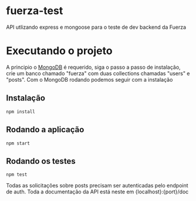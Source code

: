 # fuerza-test
API utlizando express e mongoose para o teste de dev backend da Fuerza
# Executando o projeto
A principio o [MongoDB](https://www.mongodb.com/try/download/community) é requerido, siga o passo a passo de instalação, crie um banco chamado "fuerza" com duas collections chamadas "users" e "posts".
Com o MongoDB rodando podemos seguir com a instalação

## Instalação
```
npm install
```
## Rodando a aplicação
```
npm start
```
## Rodando os testes
```
npm test
```

Todas as solicitações sobre posts precisam ser autenticadas pelo endpoint de auth.
Toda a documentação da API está neste em {localhost}:{port}/doc